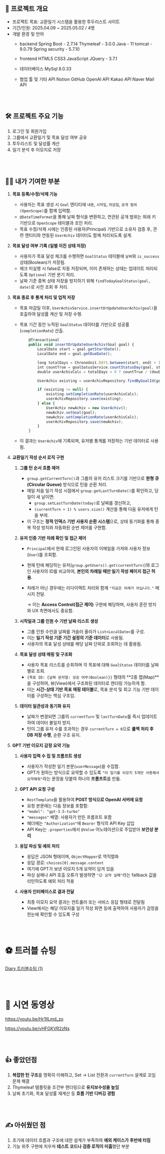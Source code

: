## 📜 프로젝트 개요

- 프로젝트 목표: 교환일기 시스템을 활용한 투두리스트 사이트
- 기간/인원: 2025.04.09 ~ 2025.05.02 / 4명
- 개발 환경 및 언어
    - backend
        Spring Boot - 2.7.14
        Thymeleaf - 3.0.0
        Java - 11
        tomcat - 9.0.79
        Spring security - 5.7.10
        
    - frontend
        HTML5
        CSS3
        JavaScript
        JQuery - 3.7.1
        
    - 데이터베이스
        MySql 8.0.33
        
    - 협업 툴 및 기타 API
        Notion
        GitHub
        OpenAI API
        Kakao API
        Naver Mail API

<br /> <br />

## 🛠️ 프로젝트 주요 기능

1. 로그인 및 회원가입
2. 그룹에서 교환일기 및 목표 달성 여부 공유
3. 투두리스트 및 달성률 계산
4. 일기 분석 후 이모지로 저장

<br /><br />

## 👩‍💻 내가 기여한 부분

1. **목표 등록/수정/삭제 기능**
    - 사용자는 목표 생성 시 `Goal` 엔티티에 `내용`, `시작일`, `마감일`, `공개 범위(OpenScope)`를 함께 입력함.
    - `@DateTimeFormat`을 통해 날짜 형식을 변환하고, 연관된 공개 범위는 외래 키 기반으로 `OpenScope` 테이블과 조인 처리.
    - 목표 수정/삭제 시에는 인증된 사용자(Principal) 기반으로 소유자 검증 후, 관련 엔티티와 연동된 `UserAchiv` 데이터도 함께 처리되도록 설계.
    
2. **목표 달성 여부 기록 (일별 이진 상태 저장)**
    - 사용자가 목표 달성 체크를 수행하면 `GoalStatus` 테이블에 `날짜`와 `is_success` 상태(Boolean)가 저장됨.
    - 체크 미실행 시 false로 자동 저장되며, 이미 존재하는 상태는 업데이트 처리되도록 `Optional` 기반 분기 처리.
    - 날짜 기준 중복 상태 저장을 방지하기 위해 `findTodayGoalStatus(goal, date)`로 사전 조회 후 처리.
    
3. **목표 종료 후 통계 처리 및 업적 저장**
    - 목표 마감일 이후, `UserAchivService.insertOrUpdateUserAchiv(goal)`을 호출하여 달성률 계산 및 저장 수행.
    - 목표 기간 동안 누적된 `GoalStatus` 데이터를 기반으로 성공률(`completionRate`) 산출.
        
        ```jsx
        	@Transactional
        	public void insertOrUpdateUserAchiv(Goal goal) {
        		LocalDate start = goal.getStartDate();
        		LocalDate end = goal.getDueDate();
        
        		long totalDays = ChronoUnit.DAYS.between(start, end) + 1;
        		int countTrue = goalSatusService.countStatusDay(goal, start, end);
        		double userAchivCalc = totalDays > 0 ? countTrue / (double) totalDays : 0;
        
        		UserAchiv existing = userAchivRepository.findByGoalId(goal.getId());
        
        		if (existing != null) {
        			existing.setCompletionRate(userAchivCalc);
        			userAchivRepository.save(existing);
        		} else {
        			UserAchiv newAchiv = new UserAchiv();
        			newAchiv.setGoal(goal);
        			newAchiv.setCompletionRate(userAchivCalc);
        			userAchivRepository.save(newAchiv);
        		}
        	}
        ```
        
    - 이 결과는 `UserAchiv`에 기록되며, 유저별 통계를 저장하는 기반 데이터로 사용됨.
    
4. **교환일기 작성 순서 로직 구현**
    1. **그룹 턴 순서 흐름 제어**
        - `group.getCurrentTurn()`과 그룹의 유저 리스트 크기를 기반으로 **원형 큐(Circular Queue)** 방식으로 턴을 순환 처리.
        - 매일 처음 일기 작성 시점에서 `group.getLastTurnDate()`를 확인하고, 당일이 새 날이면:
            - `group.setLastTurnDate(today)`로 날짜를 갱신하고,
            - `(currentTurn + 1) % users.size()` 계산을 통해 다음 유저에게 턴을 부여.
        - 이 구조는 **정적 인덱스 기반 사용자 순환 시스템**으로, 상태 동기화를 통해 중복 작성 방지와 자동화된 순번 제어를 구현함.
    2. **유저 인증 기반 차례 확인 및 접근 제어**
        - `Principal`에서 현재 로그인된 사용자의 이메일을 가져와 사용자 정보(`User`)를 조회함.
        - 현재 턴에 해당하는 유저(`group.getUsers().get(currentTurn)`)와 로그인 사용자의 ID를 비교하여, **본인의 차례일 때만 일기 작성 페이지 접근 허용.**
        - 차례가 아닌 경우에는 리다이렉트 처리와 함께 `"지금은 차례가 아닙니다."` 메시지 전달.
            
            → 이는 **Access Control(접근 제어)** 구현에 해당하며, 사용자 혼란 방지와 UX 측면에서도 중요함.
            
    3. **시작일과 그룹 인원 수 기반 날짜 리스트 생성**
        - 그룹 인원 수만큼 날짜를 거슬러 올라가 `List<LocalDate>`를 구성.
        - 이는 **일기 작성 기준 기간 설정의 기준 데이터**로 사용됨.
        - 사용자의 목표 달성 상태를 해당 날짜 단위로 조회하는 데 활용됨.
    4. **목표 달성 상태 매핑 및 구조화**
        - 사용자 목표 리스트를 순회하며 각 목표에 대해 `GoalStatus` 데이터를 날짜별로 조회.
        - `{목표 ID: {날짜 문자열: 성공 여부(Boolean)}}` 형태의 **2중 맵(Map)**을 구성하여, 뷰(View)에서 구조화된 데이터로 렌더링 가능하게 함.
        - 이는 **시간-상태 기반 목표 매핑 테이블**로, 목표 분석 및 회고 기능 기반 데이터를 구성하는 핵심 구조임.
    5. **데이터 일관성과 동기화 유지**
        - 날짜가 변경되면 그룹의 `currentTurn` 및 `lastTurnDate`를 즉시 업데이트하여 데이터 불일치 방지.
        - 턴이 그룹 유저 수를 초과하는 경우 `currentTurn = 0`으로 **롤백 처리 후 DB 저장 수행**, 순환 구조 유지.

5. **GPT 기반 이모지 감정 요약 기능**
    
    1. **사용자 입력 수 집 및 프롬프트 생성**
        - 사용자가 작성한 일기 본문(`userMessage`)을 수집함.
        - GPT가 원하는 방식으로 요약할 수 있도록 `"이 일기를 이모지 5개만 사용해서 요약해줘"`라는 문장을 덧붙여 하나의 **프롬프트**를 만듦.

    2. **GPT API 요청 구성**
        - `RestTemplate`을 활용하여 **POST 방식으로 OpenAI 서버에 요청**
        - 요청 본문에는 다음 정보를 포함함:
        - `"model": "gpt-3.5-turbo"`
        - `"messages"` 배열: 사용자가 만든 프롬프트 포함
        - 헤더에는 `"Authorization"`에 `Bearer` 형식의 API Key 삽입
        - API Key는 `.properties`에서 `@Value` 어노테이션으로 주입받아 **보안상 분리**

    3. **응답 파싱 및 예외 처리**
        - 응답은 JSON 형태이며, `ObjectMapper`로 역직렬화
        - 응답 경로: `choices[0].message.content`
        - 여기에 GPT가 보낸 이모지 5개 요약이 담겨 있음
        - 파싱 실패나 API 호출 오류가 발생하면 `"😕 요약 실패"`라는 fallback 값을 리턴하도록 예외 처리 적용

    4.  **사용자 인터페이스로 결과 전달**
        - 최종 이모지 요약 결과는 컨트롤러 또는 서비스 응답 형태로 전달됨
        - View에서는 해당 이모지를 일기 작성 화면 등에 출력하여 사용자가 감정을 한눈에 확인할 수 있도록 구성

<br /><br />

# ⚽ 트러블 슈팅

[Diary 트러블슈팅 (1)](https://www.notion.so/2416ee8f3de9803c9b5bc5964a8ca507?pvs=21)


<br /><br />

# 🎥 시연 동영상

https://youtu.be/Hr1llLmd_zo

 

https://youtu.be/vHFGKVR2zNs

<br /><br />

## 👍 좋았던점

1. **복잡한 턴 구조**를 명확히 이해하고, Set → List 전환과 `currentTurn` 설계로 꼬임 문제 해결
2. Thymeleaf 템플릿을 조건부 렌더링으로 **유지보수성을 높임**
3. 날짜 초기화, 목표 달성률 재계산 등 **흐름 기반 디버깅 경험**

<br /><br />

## ✍️ 아쉬웠던 점

1. 초기에 데이터 흐름과 구조에 대한 설계가 부족하여 **예외 케이스가 후반에 터짐**
2. 기능 위주 구현에 치우쳐 **테스트 코드나 검증 로직이 미흡**했던 부분
